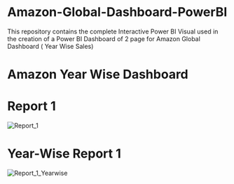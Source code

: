 # Amazon-Global-Dashboard-PowerBI
This repository contains the complete Interactive Power BI Visual used in the creation of a Power BI Dashboard of 2 page for Amazon Global Dashboard ( Year Wise Sales)

# Amazon Year Wise Dashboard
# Report 1
![Report_1](https://github.com/navanitkumar121/Amazon-Global-Dashboard-PowerBI/assets/86871749/0b894ad6-836a-4850-83c3-68ab26085664)
# Year-Wise Report 1
![Report_1_Yearwise](https://github.com/navanitkumar121/Amazon-Global-Dashboard-PowerBI/assets/86871749/d3fb8f9c-403b-4407-bacc-76b5775ca922)
